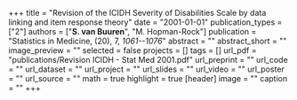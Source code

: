 +++
title = "Revision of the ICIDH Severity of Disabilities Scale by data linking and item response theory"
date = "2001-01-01"
publication_types = ["2"]
authors = ["**S. van Buuren**", "M. Hopman-Rock"]
publication = "Statistics in Medicine, (20), 7, _1061--1076_"
abstract = ""
abstract_short = ""
image_preview = ""
selected = false
projects = []
tags = []
url_pdf = "publications/Revision ICIDH - Stat Med 2001.pdf"
url_preprint = ""
url_code = ""
url_dataset = ""
url_project = ""
url_slides = ""
url_video = ""
url_poster = ""
url_source = ""
math = true
highlight = true
[header]
image = ""
caption = ""
+++
